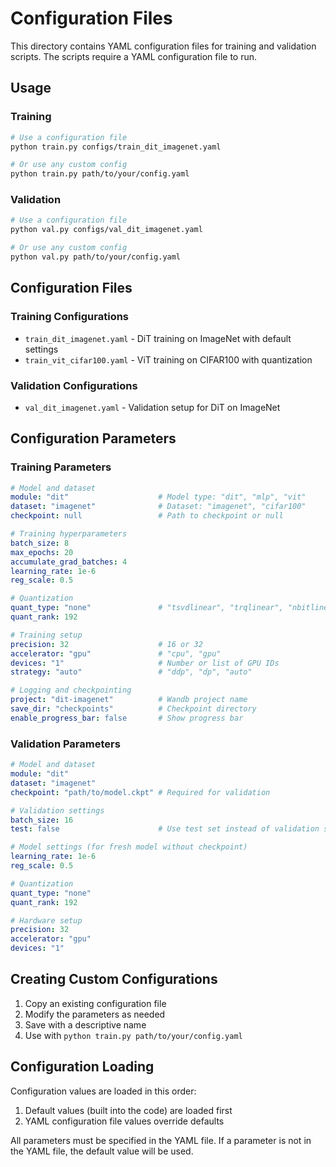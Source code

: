 # Configuration Files

This directory contains YAML configuration files for training and validation scripts. The scripts require a YAML configuration file to run.

## Usage

### Training
```bash
# Use a configuration file
python train.py configs/train_dit_imagenet.yaml

# Or use any custom config
python train.py path/to/your/config.yaml
```

### Validation
```bash
# Use a configuration file
python val.py configs/val_dit_imagenet.yaml

# Or use any custom config
python val.py path/to/your/config.yaml
```

## Configuration Files

### Training Configurations
- `train_dit_imagenet.yaml` - DiT training on ImageNet with default settings
- `train_vit_cifar100.yaml` - ViT training on CIFAR100 with quantization

### Validation Configurations
- `val_dit_imagenet.yaml` - Validation setup for DiT on ImageNet

## Configuration Parameters

### Training Parameters
```yaml
# Model and dataset
module: "dit"                    # Model type: "dit", "mlp", "vit"
dataset: "imagenet"              # Dataset: "imagenet", "cifar100"
checkpoint: null                 # Path to checkpoint or null

# Training hyperparameters
batch_size: 8
max_epochs: 20
accumulate_grad_batches: 4
learning_rate: 1e-6
reg_scale: 0.5

# Quantization
quant_type: "none"               # "tsvdlinear", "trqlinear", "nbitlinear", "none"
quant_rank: 192

# Training setup
precision: 32                    # 16 or 32
accelerator: "gpu"               # "cpu", "gpu"
devices: "1"                     # Number or list of GPU IDs
strategy: "auto"                 # "ddp", "dp", "auto"

# Logging and checkpointing
project: "dit-imagenet"          # Wandb project name
save_dir: "checkpoints"          # Checkpoint directory
enable_progress_bar: false       # Show progress bar
```

### Validation Parameters
```yaml
# Model and dataset
module: "dit"
dataset: "imagenet"
checkpoint: "path/to/model.ckpt" # Required for validation

# Validation settings
batch_size: 16
test: false                      # Use test set instead of validation set

# Model settings (for fresh model without checkpoint)
learning_rate: 1e-6
reg_scale: 0.5

# Quantization
quant_type: "none"
quant_rank: 192

# Hardware setup
precision: 32
accelerator: "gpu"
devices: "1"
```

## Creating Custom Configurations

1. Copy an existing configuration file
2. Modify the parameters as needed
3. Save with a descriptive name
4. Use with `python train.py path/to/your/config.yaml`

## Configuration Loading

Configuration values are loaded in this order:
1. Default values (built into the code) are loaded first
2. YAML configuration file values override defaults

All parameters must be specified in the YAML file. If a parameter is not in the YAML file, the default value will be used. 